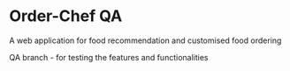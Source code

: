 # Order-Chef QA
A web application for food recommendation and customised food ordering

QA branch - for testing the features and functionalities
